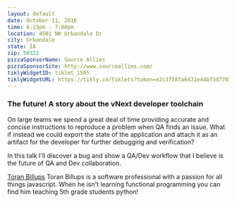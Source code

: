 ```yaml
---
layout: default
date: October 11, 2016
time: 6:15pm - 7:00pm
location: 4501 NW Urbandale Dr
city: Urbandale
state: IA
zip: 50322
pizzaSponsorName: Source Allies
pizzaSponsorSite: http://www.sourceallies.com/
tiklyWidgetID: tiklet_1595
tiklyWidgetURL: https://tikly.co/tiklets?token=e2c37587a6431e44bf3d770368809a70e016d910
---
```


### The future! A story about the vNext developer toolchain

On large teams we spend a great deal of time providing accurate and concise instructions to reproduce a problem when QA finds an issue. What if instead we could export the state of the application and attach it as an artifact for the developer for further debugging and verification?

In this talk I'll discover a bug and show a QA/Dev workflow that I believe is the future of QA and Dev collaboration.

[Toran Billups](https://twitter.com/toranb) Toran Billups is a software professional with a passion for all things javascript. When he isn't learning functional programming you can find him teaching 5th grade students python!
